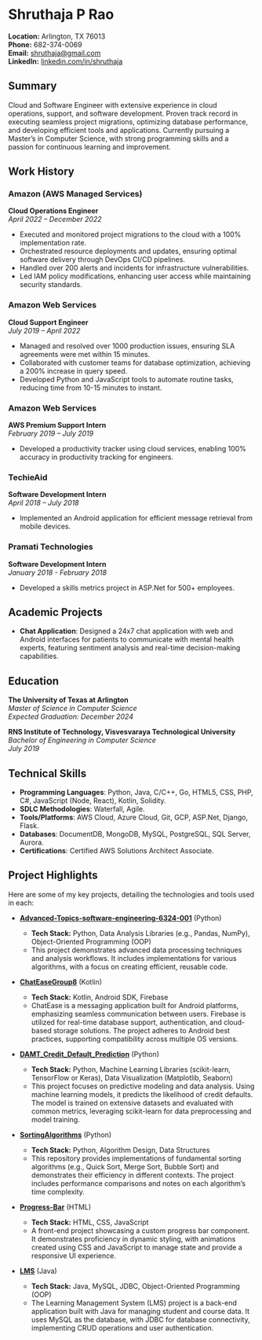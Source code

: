 # Shruthaja P Rao

**Location:** Arlington, TX 76013  
**Phone:** 682-374-0069  
**Email:** [shruthaja@gmail.com](mailto:shruthaja@gmail.com)  
**LinkedIn:** [linkedin.com/in/shruthaja](http://www.linkedin.com/in/shruthaja)  

## Summary

Cloud and Software Engineer with extensive experience in cloud operations, support, and software development. Proven track record in executing seamless project migrations, optimizing database performance, and developing efficient tools and applications. Currently pursuing a Master’s in Computer Science, with strong programming skills and a passion for continuous learning and improvement.

## Work History

### Amazon (AWS Managed Services)  
**Cloud Operations Engineer**  
*April 2022 – December 2022*  
- Executed and monitored project migrations to the cloud with a 100% implementation rate.
- Orchestrated resource deployments and updates, ensuring optimal software delivery through DevOps CI/CD pipelines.
- Handled over 200 alerts and incidents for infrastructure vulnerabilities.
- Led IAM policy modifications, enhancing user access while maintaining security standards.

### Amazon Web Services  
**Cloud Support Engineer**  
*July 2019 – April 2022*  
- Managed and resolved over 1000 production issues, ensuring SLA agreements were met within 15 minutes.
- Collaborated with customer teams for database optimization, achieving a 200% increase in query speed.
- Developed Python and JavaScript tools to automate routine tasks, reducing time from 10-15 minutes to instant.

### Amazon Web Services  
**AWS Premium Support Intern**  
*February 2019 – July 2019*  
- Developed a productivity tracker using cloud services, enabling 100% accuracy in productivity tracking for engineers.

### TechieAid  
**Software Development Intern**  
*April 2018 – July 2018*  
- Implemented an Android application for efficient message retrieval from mobile devices.

### Pramati Technologies  
**Software Development Intern**  
*January 2018 - February 2018*  
- Developed a skills metrics project in ASP.Net for 500+ employees.

## Academic Projects

- **Chat Application**: Designed a 24x7 chat application with web and Android interfaces for patients to communicate with mental health experts, featuring sentiment analysis and real-time decision-making capabilities.

## Education

**The University of Texas at Arlington**  
*Master of Science in Computer Science*  
*Expected Graduation: December 2024*  

**RNS Institute of Technology, Visvesvaraya Technological University**  
*Bachelor of Engineering in Computer Science*  
*July 2019*  

## Technical Skills

- **Programming Languages**: Python, Java, C/C++, Go, HTML5, CSS, PHP, C#, JavaScript (Node, React), Kotlin, Solidity.
- **SDLC Methodologies**: Waterfall, Agile.
- **Tools/Platforms**: AWS Cloud, Azure Cloud, Git, GCP, ASP.Net, Django, Flask.
- **Databases**: DocumentDB, MongoDB, MySQL, PostgreSQL, SQL Server, Aurora.
- **Certifications**: Certified AWS Solutions Architect Associate.

## Project Highlights

Here are some of my key projects, detailing the technologies and tools used in each:

- **[Advanced-Topics-software-engineering-6324-001](https://github.com/Shruthaja/Advanced-Topics-software-engineering-6324-001)** (Python)  
  - **Tech Stack:** Python, Data Analysis Libraries (e.g., Pandas, NumPy), Object-Oriented Programming (OOP)  
  - This project demonstrates advanced data processing techniques and analysis workflows. It includes implementations for various algorithms, with a focus on creating efficient, reusable code.

- **[ChatEaseGroup8](https://github.com/Shruthaja/ChatEaseGroup8)** (Kotlin)  
  - **Tech Stack:** Kotlin, Android SDK, Firebase  
  - ChatEase is a messaging application built for Android platforms, emphasizing seamless communication between users. Firebase is utilized for real-time database support, authentication, and cloud-based storage solutions. The project adheres to Android best practices, supporting compatibility across multiple OS versions.

- **[DAMT_Credit_Default_Prediction](https://github.com/Shruthaja/DAMT_Credit_Default_Prediction)** (Python)  
  - **Tech Stack:** Python, Machine Learning Libraries (scikit-learn, TensorFlow or Keras), Data Visualization (Matplotlib, Seaborn)  
  - This project focuses on predictive modeling and data analysis. Using machine learning models, it predicts the likelihood of credit defaults. The model is trained on extensive datasets and evaluated with common metrics, leveraging scikit-learn for data preprocessing and model training.

- **[SortingAlgorithms](https://github.com/Shruthaja/SortingAlgorithms)** (Python)  
  - **Tech Stack:** Python, Algorithm Design, Data Structures  
  - This repository provides implementations of fundamental sorting algorithms (e.g., Quick Sort, Merge Sort, Bubble Sort) and demonstrates their efficiency in different contexts. The project includes performance comparisons and notes on each algorithm’s time complexity.

- **[Progress-Bar](https://github.com/Shruthaja/Progress-Bar)** (HTML)  
  - **Tech Stack:** HTML, CSS, JavaScript  
  - A front-end project showcasing a custom progress bar component. It demonstrates proficiency in dynamic styling, with animations created using CSS and JavaScript to manage state and provide a responsive UI experience.

- **[LMS](https://github.com/Shruthaja/LMS)** (Java)  
  - **Tech Stack:** Java, MySQL, JDBC, Object-Oriented Programming (OOP)  
  - The Learning Management System (LMS) project is a back-end application built with Java for managing student and course data. It uses MySQL as the database, with JDBC for database connectivity, implementing CRUD operations and user authentication.
